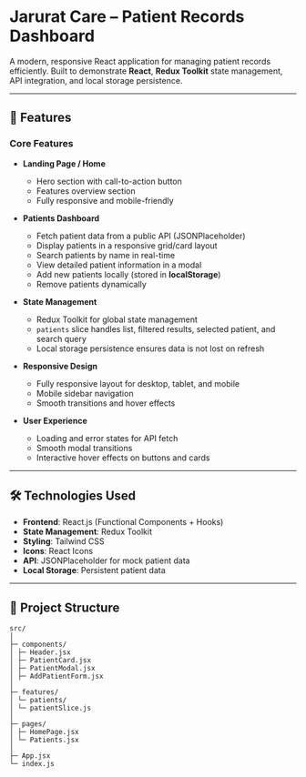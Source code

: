 # Jarurat Care – Patient Records Dashboard

A modern, responsive React application for managing patient records efficiently. Built to demonstrate **React**, **Redux Toolkit** state management, API integration, and local storage persistence.

---

## 🚀 Features

### Core Features
- **Landing Page / Home**  
  - Hero section with call-to-action button  
  - Features overview section  
  - Fully responsive and mobile-friendly

- **Patients Dashboard**  
  - Fetch patient data from a public API (JSONPlaceholder)  
  - Display patients in a responsive grid/card layout  
  - Search patients by name in real-time  
  - View detailed patient information in a modal  
  - Add new patients locally (stored in **localStorage**)  
  - Remove patients dynamically  

- **State Management**  
  - Redux Toolkit for global state management  
  - `patients` slice handles list, filtered results, selected patient, and search query  
  - Local storage persistence ensures data is not lost on refresh  

- **Responsive Design**  
  - Fully responsive layout for desktop, tablet, and mobile  
  - Mobile sidebar navigation  
  - Smooth transitions and hover effects

- **User Experience**  
  - Loading and error states for API fetch  
  - Smooth modal transitions  
  - Interactive hover effects on buttons and cards

---

## 🛠 Technologies Used
- **Frontend**: React.js (Functional Components + Hooks)  
- **State Management**: Redux Toolkit  
- **Styling**: Tailwind CSS  
- **Icons**: React Icons  
- **API**: JSONPlaceholder for mock patient data  
- **Local Storage**: Persistent patient data  

---

## 📂 Project Structure
 ```
 src/
 │
 ├─ components/
 │ ├─ Header.jsx
 │ ├─ PatientCard.jsx
 │ ├─ PatientModal.jsx
 │ ├─ AddPatientForm.jsx
 │
 ├─ features/
 │ └─ patients/
 │ └─ patientSlice.js
 │
 ├─ pages/
 │ ├─ HomePage.jsx
 │ └─ Patients.jsx
 │
 ├─ App.jsx
 └─ index.js
